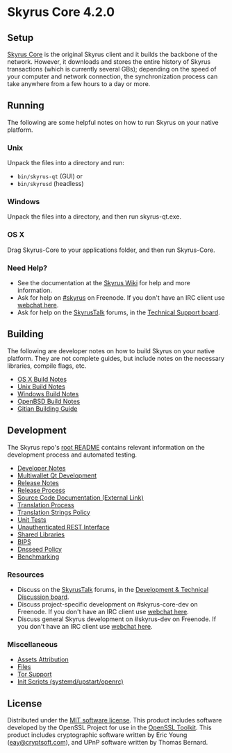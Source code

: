 Skyrus Core 4.2.0
=====================

Setup
---------------------
[Skyrus Core](http://skyrus.org/en/download) is the original Skyrus client and it builds the backbone of the network. However, it downloads and stores the entire history of Skyrus transactions (which is currently several GBs); depending on the speed of your computer and network connection, the synchronization process can take anywhere from a few hours to a day or more.

Running
---------------------
The following are some helpful notes on how to run Skyrus on your native platform.

### Unix

Unpack the files into a directory and run:

- `bin/skyrus-qt` (GUI) or
- `bin/skyrusd` (headless)

### Windows

Unpack the files into a directory, and then run skyrus-qt.exe.

### OS X

Drag Skyrus-Core to your applications folder, and then run Skyrus-Core.

### Need Help?

* See the documentation at the [Skyrus Wiki](https://en.skyrus.it/wiki/Main_Page)
for help and more information.
* Ask for help on [#skyrus](http://webchat.freenode.net?channels=skyrus) on Freenode. If you don't have an IRC client use [webchat here](http://webchat.freenode.net?channels=skyrus).
* Ask for help on the [SkyrusTalk](https://skyrustalk.org/) forums, in the [Technical Support board](https://skyrustalk.org/index.php?board=4.0).

Building
---------------------
The following are developer notes on how to build Skyrus on your native platform. They are not complete guides, but include notes on the necessary libraries, compile flags, etc.

- [OS X Build Notes](build-osx.md)
- [Unix Build Notes](build-unix.md)
- [Windows Build Notes](build-windows.md)
- [OpenBSD Build Notes](build-openbsd.md)
- [Gitian Building Guide](gitian-building.md)

Development
---------------------
The Skyrus repo's [root README](/README.md) contains relevant information on the development process and automated testing.

- [Developer Notes](developer-notes.md)
- [Multiwallet Qt Development](multiwallet-qt.md)
- [Release Notes](release-notes.md)
- [Release Process](release-process.md)
- [Source Code Documentation (External Link)](https://dev.visucore.com/skyrus/doxygen/)
- [Translation Process](translation_process.md)
- [Translation Strings Policy](translation_strings_policy.md)
- [Unit Tests](unit-tests.md)
- [Unauthenticated REST Interface](REST-interface.md)
- [Shared Libraries](shared-libraries.md)
- [BIPS](bips.md)
- [Dnsseed Policy](dnsseed-policy.md)
- [Benchmarking](benchmarking.md)

### Resources
* Discuss on the [SkyrusTalk](https://skyrustalk.org/) forums, in the [Development & Technical Discussion board](https://skyrustalk.org/index.php?board=6.0).
* Discuss project-specific development on #skyrus-core-dev on Freenode. If you don't have an IRC client use [webchat here](http://webchat.freenode.net/?channels=skyrus-core-dev).
* Discuss general Skyrus development on #skyrus-dev on Freenode. If you don't have an IRC client use [webchat here](http://webchat.freenode.net/?channels=skyrus-dev).

### Miscellaneous
- [Assets Attribution](assets-attribution.md)
- [Files](files.md)
- [Tor Support](tor.md)
- [Init Scripts (systemd/upstart/openrc)](init.md)

License
---------------------
Distributed under the [MIT software license](http://www.opensource.org/licenses/mit-license.php).
This product includes software developed by the OpenSSL Project for use in the [OpenSSL Toolkit](https://www.openssl.org/). This product includes
cryptographic software written by Eric Young ([eay@cryptsoft.com](mailto:eay@cryptsoft.com)), and UPnP software written by Thomas Bernard.
